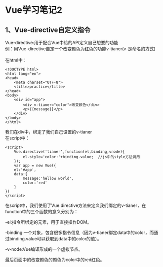 # Vue学习笔记2
## 1、Vue-directive自定义指令
Vue-directive:用于配合Vue中给的API定义自己想要的功能<br>
例：用Vue-directive自定一个改变颜色为红色的功能v-tianer(v-是命名的方式) <br>	
在html中：
```
<!DOCTYPE html>
<html lang="en">
<head>
	<meta charset="UTF-8">
	<title>practice</title>
</head>
<body>
	<div id="app">
		<div v-tianer="color">改变颜色</div>
		<p>{{message}}</p>
	</div>
</body>
</html>
```
我们在div中，绑定了我们自己设置的v-tianer <br>	
在script中：
```
<script>
	Vue.directive('tianer',function(el,binding,vnode){
		el.style='color:'+binding.value;  //js中的style方法调用
	});
	var app = new Vue({
	el:'#app',
	data:{
		message:'hellow world',
		color:'red'
	}
})
</script>
```
在script中，我们使用了Vue.directive方法来定义我们绑定的v-tianer，在function中的三个函数的意义分别为：

-el:指令所绑定的元素，用于直接操作DOM。

-binding:一个对象，包含很多指令信息（因为v-tianer绑定data中的color，而通过binding.value可以获取到data中的color的值）。

-v-node:Vue编译形成的一个虚拟节点。

最后页面中的改变颜色的颜色为color中的red红色。